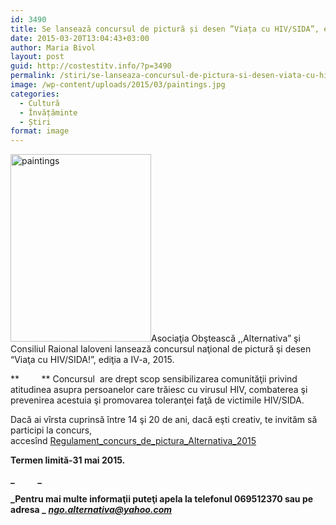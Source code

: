 ```yaml
---
id: 3490
title: Se lansează concursul de pictură și desen ”Viața cu HIV/SIDA”, ediția IV
date: 2015-03-20T13:04:43+03:00
author: Maria Bivol
layout: post
guid: http://costestitv.info/?p=3490
permalink: /stiri/se-lanseaza-concursul-de-pictura-si-desen-viata-cu-hivsida-editia-iv/
image: /wp-content/uploads/2015/03/paintings.jpg
categories:
  - Cultură
  - Învățăminte
  - Știri
format: image
---
```

[<img class="alignleft size-medium wp-image-3491" src="http://costestitv.info/wp-content/uploads/2015/03/paintings-225x300.jpg" alt="paintings" width="225" height="300" srcset="http://costestitv.ddev.local/wp-content/uploads/2015/03/paintings-225x300.jpg 225w, http://costestitv.ddev.local/wp-content/uploads/2015/03/paintings.jpg 768w" sizes="(max-width: 225px) 100vw, 225px" />](http://costestitv.info/wp-content/uploads/2015/03/paintings.jpg)Asociaţia Obştească ,,Alternativa” şi Consiliul Raional Ialoveni lansează concursul naţional de pictură şi desen  “Viaţa cu HIV/SIDA!”, ediţia a IV-a, 2015.

**         ** Concursul  are drept scop sensibilizarea comunităţii privind atitudinea asupra persoanelor care trăiesc cu virusul HIV, combaterea şi prevenirea acestuia şi promovarea toleranţei faţă de victimile HIV/SIDA.

Dacă ai vîrsta cuprinsă între 14 şi 20 de ani, dacă eşti creativ, te invităm să participi la concurs, accesînd [Regulament\_concurs\_de\_pictura\_Alternativa_2015](http://costestitv.info/wp-content/uploads/2015/03/Regulament_concurs_de_pictura_Alternativa_2015.docx)

**Termen limită-31 mai 2015.**

**_           _** 

**_Pentru mai multe informaţii puteţi apela la telefonul 069512370 sau pe adresa _** [**_ngo.alternativa@yahoo.com_**](mailto:ngo.alternativa@yahoo.com)

&nbsp;

&nbsp;

&nbsp;